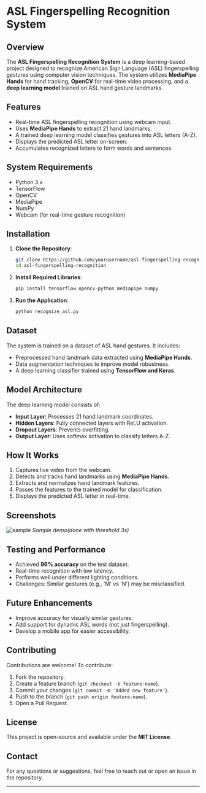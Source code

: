 # ASL Fingerspelling Recognition System

## Overview
The **ASL Fingerspelling Recognition System** is a deep learning-based project designed to recognize American Sign Language (ASL) fingerspelling gestures using computer vision techniques. The system utilizes **MediaPipe Hands** for hand tracking, **OpenCV** for real-time video processing, and a **deep learning model** trained on ASL hand gesture landmarks.

## Features
- Real-time ASL fingerspelling recognition using webcam input.
- Uses **MediaPipe Hands** to extract 21 hand landmarks.
- A trained deep learning model classifies gestures into ASL letters (A-Z).
- Displays the predicted ASL letter on-screen.
- Accumulates recognized letters to form words and sentences.

## System Requirements
- Python 3.x
- TensorFlow
- OpenCV
- MediaPipe
- NumPy
- Webcam (for real-time gesture recognition)

## Installation
1. **Clone the Repository**:
   ```bash
   git clone https://github.com/yourusername/asl-fingerspelling-recognition.git
   cd asl-fingerspelling-recognition
   ```
2. **Install Required Libraries**:
   ```bash
   pip install tensorflow opencv-python mediapipe numpy
   ```
3. **Run the Application**:
   ```bash
   python recognize_asl.py
   ```

## Dataset
The system is trained on a dataset of ASL hand gestures. It includes:
- Preprocessed hand landmark data extracted using **MediaPipe Hands**.
- Data augmentation techniques to improve model robustness.
- A deep learning classifier trained using **TensorFlow and Keras**.

## Model Architecture
The deep learning model consists of:
- **Input Layer**: Processes 21 hand landmark coordinates.
- **Hidden Layers**: Fully connected layers with ReLU activation.
- **Dropout Layers**: Prevents overfitting.
- **Output Layer**: Uses softmax activation to classify letters A-Z.

## How It Works
1. Captures live video from the webcam.
2. Detects and tracks hand landmarks using **MediaPipe Hands**.
3. Extracts and normalizes hand landmark features.
4. Passes the features to the trained model for classification.
5. Displays the predicted ASL letter in real-time.

## Screenshots
![sample](https://github.com/user-attachments/assets/5fe7b13e-1705-46aa-ac61-3a04ef2570fa)
*Sample demo(done with threshold 3s)*



## Testing and Performance
- Achieved **96% accuracy** on the test dataset.
- Real-time recognition with low latency.
- Performs well under different lighting conditions.
- Challenges: Similar gestures (e.g., 'M' vs 'N') may be misclassified.

## Future Enhancements
- Improve accuracy for visually similar gestures.
- Add support for dynamic ASL words (not just fingerspelling).
- Develop a mobile app for easier accessibility.

## Contributing
Contributions are welcome! To contribute:
1. Fork the repository.
2. Create a feature branch (`git checkout -b feature-name`).
3. Commit your changes (`git commit -m 'Added new feature'`).
4. Push to the branch (`git push origin feature-name`).
5. Open a Pull Request.

## License
This project is open-source and available under the **MIT License**.

## Contact
For any questions or suggestions, feel free to reach out or open an issue in the repository.

---
